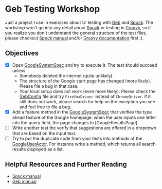 Geb Testing Workshop
====================
Just a project I use in exercises about UI testing with [Geb] and [Spock]. The workshop won't go into any detail
about [Spock] or testing in [Groovy], so if you realize you don't understand the general structure of the test files,
please checkout [Spock manual] and/or [Groovy documentation] first ;).

Objectives
----------
- [X] Open [GoogleSystemSpec] and try to execute it. The test should succeed unless
  - Somebody deleted the internet (quite unlikely).
  - The structure of the Google start page has changed (more likely). Please file a bug in that case.
  - Your local setup does not work (even more likely). Please check the [GebConfig] file and try `FirefoxDriver` instead
    of `ChromeDriver`. If it still does not work, please search for help on the exception you see and feel free to file
    a bug.
- [X] Add a feature method in the [GoogleSystemSpec] that verifies the type ahead feature of the Google homepage:
  when the user inputs one letter into the query field, the page changes to [GoogleResultsPage].
- [ ] Write another test the verify that suggestions are offered in a dropdown that are based on the input text.
- [ ] Try to put the duplicate code from your tests into methods of the [GoogleUserActor].
  For instance write a method, which returns all search results displayed as a list.

Helpful Resources and Further Reading
-------------------------------------
* [Spock manual]
* [Geb manual]


[Groovy]: <http://www.groovy-lang.org/>
[Groovy documentation]: <http://www.groovy-lang.org/documentation.html>

[Spock]: <https://github.com/spockframework/spock>
[Spock manual]: <http://docs.spockframework.org/>

[Geb]: <http://www.gebish.org/>
[Geb manual]: <http://www.gebish.org/manual/current/>
[Geb manual on browser]: <http://www.gebish.org/manual/current/#browser>
[Geb manual on pages]: <http://www.gebish.org/manual/current/#pages>

[GoogleSystemSpec]: <src/test/groovy/de/assertagile/workshop/gebtesting/test/GoogleSystemSpec.groovy>
[GoogleStartPage]: <src/test/groovy/de/assertagile/workshop/gebtesting/test/pages/GoogleStartPage.groovy>
[GoogleUserActor]: <src/test/groovy/de/assertagile/workshop/gebtesting/test/actors/GoogleUserActor.groovy>
[GebConfig]: <src/test/resources/GebConfig.groovy>
